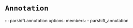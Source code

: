 # `Annotation`

::: parshift.annotation
    options:
        members:
            - parshift_annotation
